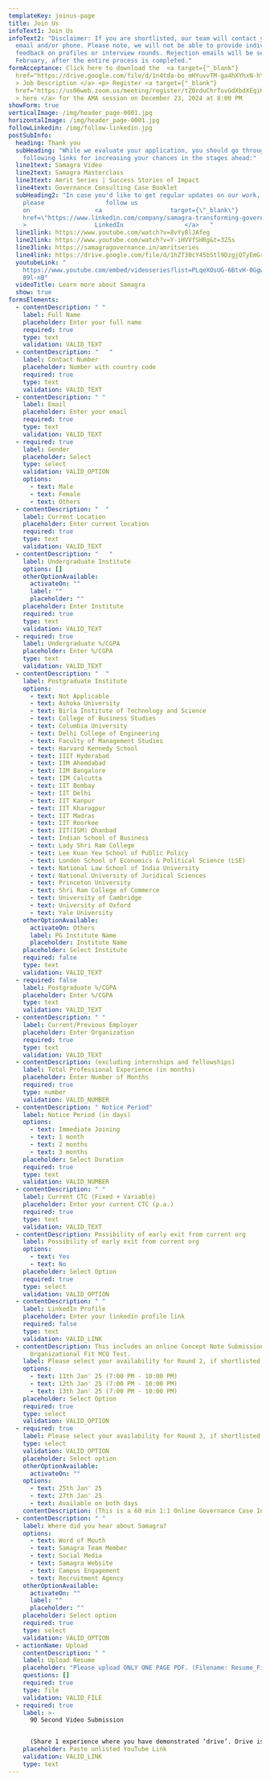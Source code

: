 ```yaml
---
templateKey: joinus-page
title: Join Us
infoText1: Join Us
infoText2: "Disclaimer: If you are shortlisted, our team will contact you via
  email and/or phone. Please note, we will not be able to provide individual
  feedback on profiles or interview rounds. Rejection emails will be sent in
  February, after the entire process is completed."
formAcceptance: Click here to download the  <a target={"_blank"}
  href="https://drive.google.com/file/d/1n4tda-bo_mHYuvvTM-ga4hXYhxN-hYTp/view"
  > Job Description </a> <p> Register <a target={"_blank"}
  href="https://us06web.zoom.us/meeting/register/tZ0rduChrTovGdXbdXEqiK3DuIAtQBBUdoqv#/registration"
  > here </a> for the AMA session on December 23, 2024 at 8:00 PM
showForm: true
verticalImage: /img/header_page-0001.jpg
horizontalImage: /img/header_page-0001.jpg
followLinkedin: /img/follow-linkedin.jpg
postSubInfo:
  heading: Thank you
  subHeading: "While we evaluate your application, you should go through the
    following links for increasing your chances in the stages ahead:"
  line1text: Samagra Video
  line2text: Samagra Masterclass
  line3text: Amrit Series | Success Stories of Impact
  line4text: Governance Consulting Case Booklet
  subHeading2: "In case you'd like to get regular updates on our work,
    please                 follow us
    on                  <a                   target={\"_blank\"}                   \
    href=\"https://www.linkedin.com/company/samagra-transforming-governance/\"                 \
    >                   LinkedIn                 </a>   "
  line1link: https://www.youtube.com/watch?v=8vYy8lJAfeg
  line2link: https://www.youtube.com/watch?v=Y-iHVVfSHRg&t=325s
  line3link: https://samagragovernance.in/amritseries
  line4link: https://drive.google.com/file/d/1hZT30cY45bStl9DzgjQTyEmGr2kCNnWg/view
  youtubeLink: "
    https://www.youtube.com/embed/videoseries?list=PLqeXOsUG-6BtvH-0GgwRGX9Z2uO\
    89l-nB"
  videoTitle: Learn more about Samagra
  show: true
formsElements:
  - contentDescription: " "
    label: Full Name
    placeholder: Enter your full name
    required: true
    type: text
    validation: VALID_TEXT
  - contentDescription: "   "
    label: Contact Number
    placeholder: Number with country code
    required: true
    type: text
    validation: VALID_TEXT
  - contentDescription: " "
    label: Email
    placeholder: Enter your email
    required: true
    type: text
    validation: VALID_TEXT
  - required: true
    label: G﻿ender
    placeholder: S﻿elect
    type: select
    validation: VALID_OPTION
    options:
      - text: Male
      - text: Female
      - text: Others
  - contentDescription: "  "
    label: Current Location
    placeholder: Enter current location
    required: true
    type: text
    validation: VALID_TEXT
  - contentDescription: "   "
    label: Undergraduate Institute
    options: []
    otherOptionAvailable:
      activateOn: ""
      label: ""
      placeholder: ""
    placeholder: Enter Institute
    required: true
    type: text
    validation: VALID_TEXT
  - required: true
    label: Undergraduate %/CGPA
    placeholder: E﻿nter %/CGPA
    type: text
    validation: VALID_TEXT
  - contentDescription: "  "
    label: Postgraduate Institute
    options:
      - text: Not Applicable
      - text: Ashoka University
      - text: Birla Institute of Technology and Science
      - text: College of Business Studies
      - text: Columbia University
      - text: Delhi College of Engineering
      - text: Faculty of Management Studies
      - text: Harvard Kennedy School
      - text: IIIT Hyderabad
      - text: IIM Ahemdabad
      - text: IIM Bangalore
      - text: IIM Calcutta
      - text: IIT Bombay
      - text: IIT Delhi
      - text: IIT Kanpur
      - text: IIT Kharagpur
      - text: IIT Madras
      - text: IIT Roorkee
      - text: IIT(ISM) Dhanbad
      - text: Indian School of Business
      - text: Lady Shri Ram College
      - text: Lee Kuan Yew School of Public Policy
      - text: London School of Economics & Political Science (LSE)
      - text: National Law School of India University
      - text: National University of Juridical Sciences
      - text: Princeton University
      - text: Shri Ram College of Commerce
      - text: University of Cambridge
      - text: University of Oxford
      - text: Yale University
    otherOptionAvailable:
      activateOn: Others
      label: PG Institute Name
      placeholder: Institute Name
    placeholder: Select Institute
    required: false
    type: text
    validation: VALID_TEXT
  - required: false
    label: P﻿ostgraduate %/CGPA
    placeholder: E﻿nter %/CGPA
    type: text
    validation: VALID_TEXT
  - contentDescription: " "
    label: Current/Previous Employer
    placeholder: Enter Organization
    required: true
    type: text
    validation: VALID_TEXT
  - contentDescription: (excluding internships and fellowships)
    label: Total Professional Experience (in months)
    placeholder: Enter Number of Months
    required: true
    type: number
    validation: VALID_NUMBER
  - contentDescription: " Notice Period"
    label: Notice Period (in days)
    options:
      - text: Immediate Joining
      - text: 1 month
      - text: 2 months
      - text: 3 months
    placeholder: Select Duration
    required: true
    type: text
    validation: VALID_NUMBER
  - contentDescription: " "
    label: Current CTC (Fixed + Variable)
    placeholder: Enter your current CTC (p.a.)
    required: true
    type: text
    validation: VALID_TEXT
  - contentDescription: Possibility of early exit from current org
    label: Possibility of early exit from current org
    options:
      - text: Yes
      - text: No
    placeholder: Select Option
    required: true
    type: select
    validation: VALID_OPTION
  - contentDescription: " "
    label: LinkedIn Profile
    placeholder: Enter your linkedin profile link
    required: false
    type: text
    validation: VALID_LINK
  - contentDescription: T﻿his includes an online Concept Note Submission +
      Organizational Fit MCQ Test.
    label: Please select your availability for Round 2, if shortlisted
    options:
      - text: 11th Jan' 25 (7:00 PM - 10:00 PM)
      - text: 12th Jan' 25 (7:00 PM - 10:00 PM)
      - text: 13th Jan' 25 (7:00 PM - 10:00 PM)
    placeholder: Select Option
    required: true
    type: select
    validation: VALID_OPTION
  - required: true
    label: Please select your availability for Round 3, if shortlisted
    type: select
    validation: VALID_OPTION
    placeholder: S﻿elect option
    otherOptionAvailable:
      activateOn: ""
    options:
      - text: 25th Jan' 25
      - text: 27th Jan' 25
      - text: Available on both days
    contentDescription: (This is a 60 min 1:1 Online Governance Case Interview)
  - contentDescription: " "
    label: Where did you hear about Samagra?
    options:
      - text: Word of Mouth
      - text: Samagra Team Member
      - text: Social Media
      - text: Samagra Website
      - text: Campus Engagement
      - text: Recruitment Agency
    otherOptionAvailable:
      activateOn: ""
      label: ""
      placeholder: ""
    placeholder: S﻿elect option
    required: true
    type: select
    validation: VALID_OPTION
  - actionName: Upload
    contentDescription: " "
    label: Upload Resume
    placeholder: "Please upload ONLY ONE PAGE PDF. (Filename: Resume_Firstname Lastname)"
    questions: []
    required: true
    type: file
    validation: VALID_FILE
  - required: true
    label: >-
      90 Second Video Submission 


      (﻿Share 1 experience where you have demonstrated ‘drive’. Drive is when you have consistently worked towards achieving a goal for an extended period of time (at least for a few months). Feel free to elaborate on the efforts you made and the hurdles you overcame in the process. This experience may be in the academic, co-curricular, extra-curricular or professional spheres.)
    placeholder: P﻿aste unlisted YouTube Link
    validation: VALID_LINK
    type: text
---
```

